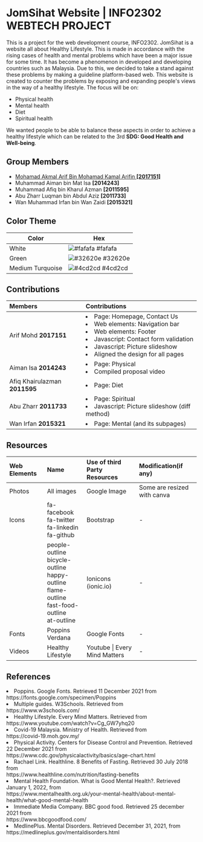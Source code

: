 # JomSihat Website | INFO2302 WEBTECH PROJECT

This is a project for the web development course, INFO2302. JomSihat is a website all about Healthy Lifestyle. This is made in accordance with the rising cases of health and mental problems which have been a major issue for some time. It has become a phenomenon in developed and developing countries such as Malaysia. Due to this, we decided to take a stand against these problems by making a guideline platform-based web. This website is created to counter the problems by exposing and expanding people's views in the way of a healthy lifestyle. The focus will be on:
- Physical health
- Mental health
- Diet
- Spiritual health

We wanted people to be able to balance these aspects in order to achieve a healthy lifestyle which can be related to the 3rd **SDG: Good Health and Well-being**. 


## Group Members

- [Mohamad Akmal Arif Bin Mohamad Kamal Arifin **[2017151]**](https://www.github.com/arifm0hd)
- Muhammad Aiman bin Mat Isa **[2014243]**
- Muhammad Afiq bin Kharul Azman **[2011595]**
- Abu Zharr Luqman bin Abdul Aziz **[2011733]**
- Wan Muhammad Irfan bin Wan Zaidi **[2015321]**


## Color Theme

| Color             | Hex                                                                |
| ----------------- | ------------------------------------------------------------------ |
| White             | ![#fafafa](https://via.placeholder.com/10/fafafa?text=+) #fafafa|
| Green             | ![#32620e](https://via.placeholder.com/10/32620e?text=+) #32620e |
| Medium Turquoise  | ![#4cd2cd](https://via.placeholder.com/10/4cd2cd?text=+) #4cd2cd |


## Contributions

| Members                       | Contributions                                                           | 
| :--------                     | :-------                                                                | 
| Arif Mohd **2017151**         | <li>Page: Homepage, Contact Us <br> <li> Web elements: Navigation bar <br> <li> Web elements:                                     Footer <br> <li>Javascript: Contact form validation <br> <li>Javascript: Picture slideshow  <br>                                   <li>Aligned the design for all pages                                    | 
| Aiman Isa **2014243**         | <li>Page: Physical <br> <li>Compiled proposal video                     |
| Afiq Khairulazman **2011595** | <li>Page: Diet                                                          |
| Abu Zharr **2011733**         | <li>Page: Spiritual <br> <li>Javascript: Picture slideshow (diff method)|
| Wan Irfan **2015321**         | <li>Page: Mental (and its subpages)                                     |



## Resources

| Web Elements | Name              | Use of third Party Resources  |Modification(if any) |
| :--------    | :-------          | :-------                      | :-------            |
| Photos       | All images        | Google Image                  | Some are resized with canva|
| Icons        | fa-facebook<br>fa-twitter<br>fa-linkedin<br>fa-github | Bootstrap | - |
|              | people-outline<br>bicycle-outline<br>happy-outline<br>flame-outline<br>fast-food-outline<br>at-outline| Ionicons (ionic.io)|-|
| Fonts        | Poppins<br>Verdana | Google Fonts | -                     |
| Videos       | Healthy Lifestyle  | Youtube \| Every Mind Matters | -                    |

  
## References

<li>Poppins. Google Fonts. Retrieved 11 December 2021 from 
  <br>https://fonts.google.com/specimen/Poppins</li>
<li>Multiple guides. W3Schools. Retrieved from 
  <br>https://www.w3schools.com/</li>
<li>Healthy Lifestyle. Every Mind Matters. Retrieved from 
  <br> https://www.youtube.com/watch?v=Cg_GW7yhq20</li>
<li>Covid-19 Malaysia. Ministry of Health. Retrieved from
  <br>https://covid-19.moh.gov.my/</li>
<li>Physical Activity. Centers for Disease Control and Prevention. Retrieved 22 December 2021 from
  <br>https://www.cdc.gov/physicalactivity/basics/age-chart.html</li>
<li>Rachael Link. Healthline. 8 Benefits of Fasting. Retrieved 30 July 2018 from 
  <br>https://www.healthline.com/nutrition/fasting-benefits</li>
<li>Mental Health Foundation. What is Good Mental Health?. Retrieved  January 1, 2022, from
  <br>https://www.mentalhealth.org.uk/your-mental-health/about-mental-health/what-good-mental-health</li>
<li>Immediate Media Company. BBC good food. Retrieved 25 december 2021 from
  <br>https://www.bbcgoodfood.com/</li>
<li>MedlinePlus. Mental Disorders. Retrieved December 31, 2021, from
  <br>https://medlineplus.gov/mentaldisorders.html</li>
